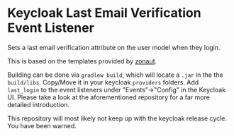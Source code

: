 # Keycloak Last Email Verification Event Listener

Sets a last email verification attribute on the user model when they login.

This is based on the templates provided by [zonaut](https://github.com/zonaut/keycloak-extensions).

Building can be done via `gradlew build`, which will locate a `.jar` in the the `build/libs`. Copy/Move it in your keycloak `providers` folders. Add `last_login` to the event listeners under "Events"->"Config" in the Keycloak UI. Please take a look at the aforementioned repository for a far more detailed introduction.

This repository will most likely not keep up with the keycloak release cycle. You have been warned.
